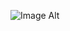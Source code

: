 ![Image Alt]([image_url](https://github.com/shakilahsan51/CRUD-with-query-builder/blob/c23bab7ebb9737f285f5c592f1da99dcf062f0ea/1.PNG))



